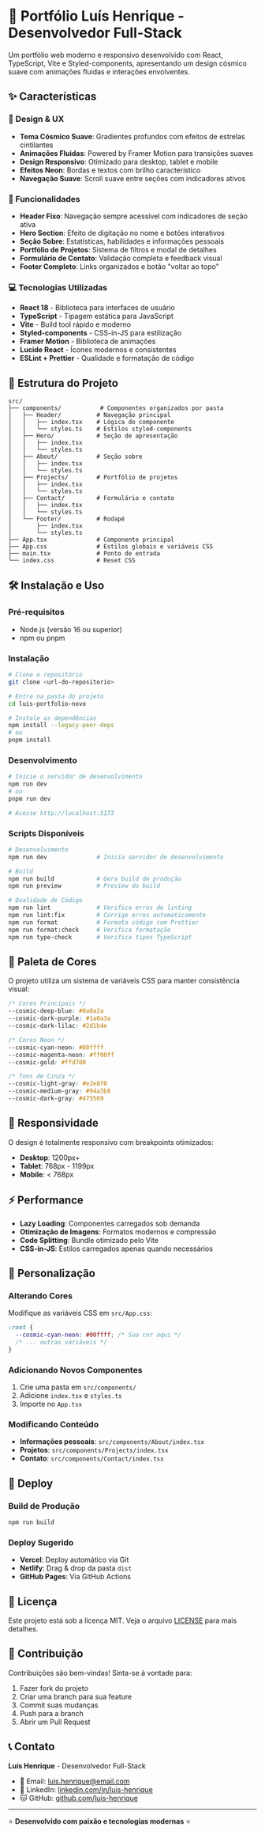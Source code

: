 # 🌌 Portfólio Luís Henrique - Desenvolvedor Full-Stack

Um portfólio web moderno e responsivo desenvolvido com React, TypeScript, Vite e Styled-components, apresentando um design cósmico suave com animações fluidas e interações envolventes.

## ✨ Características

### 🎨 Design & UX
- **Tema Cósmico Suave**: Gradientes profundos com efeitos de estrelas cintilantes
- **Animações Fluidas**: Powered by Framer Motion para transições suaves
- **Design Responsivo**: Otimizado para desktop, tablet e mobile
- **Efeitos Neon**: Bordas e textos com brilho característico
- **Navegação Suave**: Scroll suave entre seções com indicadores ativos

### 🚀 Funcionalidades
- **Header Fixo**: Navegação sempre acessível com indicadores de seção ativa
- **Hero Section**: Efeito de digitação no nome e botões interativos
- **Seção Sobre**: Estatísticas, habilidades e informações pessoais
- **Portfólio de Projetos**: Sistema de filtros e modal de detalhes
- **Formulário de Contato**: Validação completa e feedback visual
- **Footer Completo**: Links organizados e botão "voltar ao topo"

### 💻 Tecnologias Utilizadas
- **React 18** - Biblioteca para interfaces de usuário
- **TypeScript** - Tipagem estática para JavaScript
- **Vite** - Build tool rápido e moderno
- **Styled-components** - CSS-in-JS para estilização
- **Framer Motion** - Biblioteca de animações
- **Lucide React** - Ícones modernos e consistentes
- **ESLint + Prettier** - Qualidade e formatação de código

## 📁 Estrutura do Projeto

```
src/
├── components/           # Componentes organizados por pasta
│   ├── Header/          # Navegação principal
│   │   ├── index.tsx    # Lógica do componente
│   │   └── styles.ts    # Estilos styled-components
│   ├── Hero/            # Seção de apresentação
│   │   ├── index.tsx
│   │   └── styles.ts
│   ├── About/           # Seção sobre
│   │   ├── index.tsx
│   │   └── styles.ts
│   ├── Projects/        # Portfólio de projetos
│   │   ├── index.tsx
│   │   └── styles.ts
│   ├── Contact/         # Formulário e contato
│   │   ├── index.tsx
│   │   └── styles.ts
│   └── Footer/          # Rodapé
│       ├── index.tsx
│       └── styles.ts
├── App.tsx              # Componente principal
├── App.css              # Estilos globais e variáveis CSS
├── main.tsx             # Ponto de entrada
└── index.css            # Reset CSS
```

## 🛠️ Instalação e Uso

### Pré-requisitos
- Node.js (versão 16 ou superior)
- npm ou pnpm

### Instalação
```bash
# Clone o repositório
git clone <url-do-repositorio>

# Entre na pasta do projeto
cd luis-portfolio-novo

# Instale as dependências
npm install --legacy-peer-deps
# ou
pnpm install
```

### Desenvolvimento
```bash
# Inicie o servidor de desenvolvimento
npm run dev
# ou
pnpm run dev

# Acesse http://localhost:5173
```

### Scripts Disponíveis

```bash
# Desenvolvimento
npm run dev              # Inicia servidor de desenvolvimento

# Build
npm run build            # Gera build de produção
npm run preview          # Preview do build

# Qualidade de Código
npm run lint             # Verifica erros de linting
npm run lint:fix         # Corrige erros automaticamente
npm run format           # Formata código com Prettier
npm run format:check     # Verifica formatação
npm run type-check       # Verifica tipos TypeScript
```

## 🎨 Paleta de Cores

O projeto utiliza um sistema de variáveis CSS para manter consistência visual:

```css
/* Cores Principais */
--cosmic-deep-blue: #0a0a2a
--cosmic-dark-purple: #1a0a3a
--cosmic-dark-lilac: #2d1b4e

/* Cores Neon */
--cosmic-cyan-neon: #00ffff
--cosmic-magenta-neon: #ff00ff
--cosmic-gold: #ffd700

/* Tons de Cinza */
--cosmic-light-gray: #e2e8f0
--cosmic-medium-gray: #94a3b8
--cosmic-dark-gray: #475569
```

## 📱 Responsividade

O design é totalmente responsivo com breakpoints otimizados:

- **Desktop**: 1200px+
- **Tablet**: 768px - 1199px
- **Mobile**: < 768px

## ⚡ Performance

- **Lazy Loading**: Componentes carregados sob demanda
- **Otimização de Imagens**: Formatos modernos e compressão
- **Code Splitting**: Bundle otimizado pelo Vite
- **CSS-in-JS**: Estilos carregados apenas quando necessários

## 🔧 Personalização

### Alterando Cores
Modifique as variáveis CSS em `src/App.css`:

```css
:root {
  --cosmic-cyan-neon: #00ffff; /* Sua cor aqui */
  /* ... outras variáveis */
}
```

### Adicionando Novos Componentes
1. Crie uma pasta em `src/components/`
2. Adicione `index.tsx` e `styles.ts`
3. Importe no `App.tsx`

### Modificando Conteúdo
- **Informações pessoais**: `src/components/About/index.tsx`
- **Projetos**: `src/components/Projects/index.tsx`
- **Contato**: `src/components/Contact/index.tsx`

## 🚀 Deploy

### Build de Produção
```bash
npm run build
```

### Deploy Sugerido
- **Vercel**: Deploy automático via Git
- **Netlify**: Drag & drop da pasta `dist`
- **GitHub Pages**: Via GitHub Actions

## 📄 Licença

Este projeto está sob a licença MIT. Veja o arquivo [LICENSE](LICENSE) para mais detalhes.

## 🤝 Contribuição

Contribuições são bem-vindas! Sinta-se à vontade para:

1. Fazer fork do projeto
2. Criar uma branch para sua feature
3. Commit suas mudanças
4. Push para a branch
5. Abrir um Pull Request

## 📞 Contato

**Luís Henrique** - Desenvolvedor Full-Stack

- 📧 Email: luis.henrique@email.com
- 💼 LinkedIn: [linkedin.com/in/luis-henrique](https://linkedin.com)
- 🐱 GitHub: [github.com/luis-henrique](https://github.com)

---

⭐ **Desenvolvido com paixão e tecnologias modernas** ⭐

